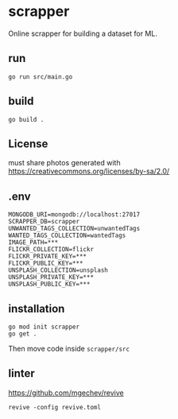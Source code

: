 # scrapper

Online scrapper for building a dataset for ML.
## run

    go run src/main.go

## build

    go build .

## License

must share photos generated with https://creativecommons.org/licenses/by-sa/2.0/

## .env

    MONGODB_URI=mongodb://localhost:27017
    SCRAPPER_DB=scrapper
    UNWANTED_TAGS_COLLECTION=unwantedTags
    WANTED_TAGS_COLLECTION=wantedTags
    IMAGE_PATH=***
    FLICKR_COLLECTION=flickr
    FLICKR_PRIVATE_KEY=***
    FLICKR_PUBLIC_KEY=***
    UNSPLASH_COLLECTION=unsplash
    UNSPLASH_PRIVATE_KEY=***
    UNSPLASH_PUBLIC_KEY=***

## installation

    go mod init scrapper
    go get .

Then move code inside `scrapper/src`

## linter

https://github.com/mgechev/revive

    revive -config revive.toml
